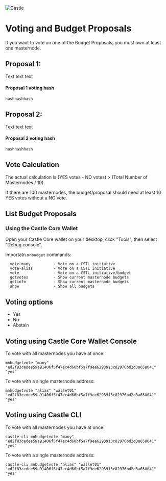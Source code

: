 ![Castle](http://projectcastle.tech/images/logo-white.png "Castle")

# Voting and Budget Proposals
If you want to vote on one of the Budget Proposals, you must own at least one masternode.

## Proposal 1:
Text
text
text

#### Proposal 1 voting hash
```
hashhashhash
```


## Proposal 2:
Text
text
text

#### Proposal 2 voting hash
```
hashhashhash
```

## Vote Calculation

The actual calculation is (YES votes - NO votes) > (Total Number of Masternodes / 10).

If there are 100 masternodes, the budget/proposal should need at least 10 YES votes without a NO vote.

## List Budget Proposals

### Using the Castle Core Wallet

Open your Castle Core wallet on your desktop, click "Tools", then select "Debug console".

Importatn `mnbudget` commands: 
```
  vote-many          - Vote on a CSTL initiative
  vote-alias         - Vote on a CSTL initiative
  vote               - Vote on a CSTL initiative/budget
  getvotes           - Show current masternode budgets
  getinfo            - Show current masternode budgets
  show               - Show all budgets
```

## Voting options
* Yes
* No
* Abstain

## Voting using Castle Core Wallet Console

To vote with all masternodes you have at once:
```
mnbudgetvote "many" "ed2f83cedee59a91406f5f47ec4d60bf5a7f9ee6293913c82976bd2d3a658041" "yes"
```
To vote with a single masternode address:
```
mnbudgetvote "alias" "wallet01" "ed2f83cedee59a91406f5f47ec4d60bf5a7f9ee6293913c82976bd2d3a658041" "yes"
```

## Voting using Castle CLI
To vote with all masternodes you have at once:
```
castle-cli mnbudgetvote "many" "ed2f83cedee59a91406f5f47ec4d60bf5a7f9ee6293913c82976bd2d3a658041" "yes"
```
To vote with a single masternode address:
```
castle-cli mnbudgetvote "alias" "wallet01" "ed2f83cedee59a91406f5f47ec4d60bf5a7f9ee6293913c82976bd2d3a658041" "yes"
```
